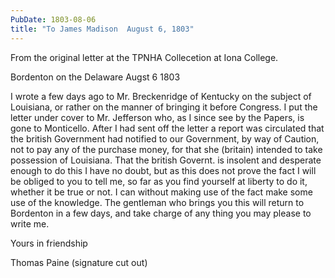 ```yaml
---
PubDate: 1803-08-06
title: "To James Madison  August 6, 1803"
---
```


   From the original letter at the TPNHA Collecetion at Iona College.

   Bordenton on the Delaware Augst 6 1803

   I wrote a few days ago to Mr. Breckenridge of Kentucky on the subject of
   Louisiana, or rather on the manner of bringing it before Congress. I put
   the letter under cover to Mr. Jefferson who, as I since see by the Papers,
   is gone to Monticello. After I had sent off the letter a report was
   circulated that the british Government had notified to our Government, by
   way of Caution, not to pay any of the purchase money, for that she
   (britain) intended to take possession of Louisiana. That the british
   Governt. is insolent and desperate enough to do this I have no doubt,
   but as this does not prove the fact I will be obliged to you to tell me,
   so far as you find yourself at liberty to do it, whether it be true or
   not. I can without making use of the fact make some use of the knowledge. 
   The gentleman who brings you this will return to Bordenton in a few days, 
   and take charge of any thing you may please to write me.
   
   Yours in friendship
   
   Thomas Paine (signature cut out)



